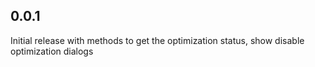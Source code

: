 ## 0.0.1

Initial release with methods to get the optimization status, show disable optimization dialogs